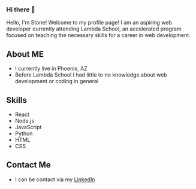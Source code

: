 ### Hi there 👋

Hello, I'm Stone! Welcome to my profile page! I am an aspiring web developer currently attending Lambda School, an accelerated program focused on teaching the necessary skills for a career in web development.

## About ME
* I currently live in Phoenix, AZ
* Before Lambda School I had little to no knowledge about web development or coding in general

## Skills
* React
* Node.js
* JavaScript
* Python
* HTML
* CSS

## Contact Me
- I can be contact via my <a href="https://www.linkedin.com/in/stone-cogswell98/">LinkedIn</a>
